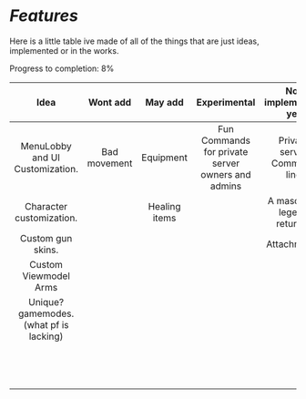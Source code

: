 # *Features*

Here is a little table ive made of all of the things that are just ideas, implemented or in the works.

Progress to completion: 8%

| Idea                                    | Wont add     | May add       | Experimental                                      | Not implemented yet         | WIP             | Implemented          |
| :--:                                    | :------:     | :-----:       | :----------:                                      | :------------------------:  | :-:             | :---------:          |
| MenuLobby and UI Customization.         | Bad movement | Equipment     | Fun Commands for private server owners and admins | Private server Command line | UI              | Match System         |
| Character customization.                |              | Healing items |                                                   | A mascot (a legend returns) | Gun system      | Spawning             |
| Custom gun skins.                       |              |               |                                                   | Attachments                 | Branding / Name | Team Balancing       |
| Custom Viewmodel Arms                   |              |               |                                                   |                             |                 | Client Camera        |
| Unique? gamemodes. (what pf is lacking) |              |               |                                                   |                             |                 | Springs / recoil     |
|                                         |              |               |                                                   |                             |                 | Replication          |
|                                         |              |               |                                                   |                             |                 | Client / Server Core |
|                                         |              |               |                                                   |                             |                 |                      |
